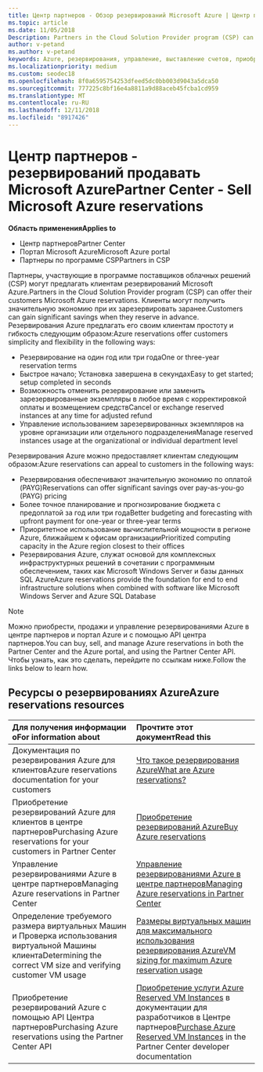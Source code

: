 ```yaml
---
title: Центр партнеров - Обзор резервирований Microsoft Azure | Центр партнеров
ms.topic: article
ms.date: 11/05/2018
Description: Partners in the Cloud Solution Provider program (CSP) can offer their customers Microsoft Azure reservations.
author: v-petand
ms.author: v-petand
keywords: Azure, резервирования, управление, выставление счетов, приобретение, Azure RI, зарезервированные экземпляры Azure
ms.localizationpriority: medium
ms.custom: seodec18
ms.openlocfilehash: 8f0a6595754253dfeed5dc0bb003d9043a5dca50
ms.sourcegitcommit: 777225c8bf16e4a8811a9d88aceb45fcba1cd959
ms.translationtype: MT
ms.contentlocale: ru-RU
ms.lasthandoff: 12/11/2018
ms.locfileid: "8917426"
---
```

# <a name="partner-center---sell-microsoft-azure-reservations"></a><span data-ttu-id="9bbf0-103">Центр партнеров - резервирований продавать Microsoft Azure</span><span class="sxs-lookup"><span data-stu-id="9bbf0-103">Partner Center - Sell Microsoft Azure reservations</span></span>

<!--Maggie, 12/7/18 - Added "Partner Center" to metadata title and H1 title as per Catherine Watson in bug #19868631-->

**<span data-ttu-id="9bbf0-104">Область применения</span><span class="sxs-lookup"><span data-stu-id="9bbf0-104">Applies to</span></span>**

- <span data-ttu-id="9bbf0-105">Центр партнеров</span><span class="sxs-lookup"><span data-stu-id="9bbf0-105">Partner Center</span></span>
- <span data-ttu-id="9bbf0-106">Портал Microsoft Azure</span><span class="sxs-lookup"><span data-stu-id="9bbf0-106">Microsoft Azure portal</span></span>
- <span data-ttu-id="9bbf0-107">Партнеры по программе CSP</span><span class="sxs-lookup"><span data-stu-id="9bbf0-107">Partners in CSP</span></span>

<span data-ttu-id="9bbf0-108">Партнеры, участвующие в программе поставщиков облачных решений (CSP) могут предлагать клиентам резервирований Microsoft Azure.</span><span class="sxs-lookup"><span data-stu-id="9bbf0-108">Partners in the Cloud Solution Provider program (CSP) can offer their customers Microsoft Azure reservations.</span></span> <span data-ttu-id="9bbf0-109">Клиенты могут получить значительную экономию при их зарезервировать заранее.</span><span class="sxs-lookup"><span data-stu-id="9bbf0-109">Customers can gain significant savings when they reserve in advance.</span></span> <span data-ttu-id="9bbf0-110">Резервирования Azure предлагать его своим клиентам простоту и гибкость следующим образом:</span><span class="sxs-lookup"><span data-stu-id="9bbf0-110">Azure reservations offer customers simplicity and flexibility in the following ways:</span></span>

- <span data-ttu-id="9bbf0-111">Резервирование на один год или три года</span><span class="sxs-lookup"><span data-stu-id="9bbf0-111">One or three-year reservation terms</span></span>
- <span data-ttu-id="9bbf0-112">Быстрое начало; Установка завершена в секундах</span><span class="sxs-lookup"><span data-stu-id="9bbf0-112">Easy to get started; setup completed in seconds</span></span>
- <span data-ttu-id="9bbf0-113">Возможность отменить резервирование или заменить зарезервированные экземпляры в любое время с корректировкой оплаты и возмещением средств</span><span class="sxs-lookup"><span data-stu-id="9bbf0-113">Cancel or exchange reserved instances at any time for adjusted refund</span></span>
- <span data-ttu-id="9bbf0-114">Управление использованием зарезервированных экземпляров на уровне организации или отдельного подразделения</span><span class="sxs-lookup"><span data-stu-id="9bbf0-114">Manage reserved instances usage at the organizational or individual department level</span></span> 

<span data-ttu-id="9bbf0-115">Резервирования Azure можно предоставляет клиентам следующим образом:</span><span class="sxs-lookup"><span data-stu-id="9bbf0-115">Azure reservations can appeal to customers in the following ways:</span></span>

- <span data-ttu-id="9bbf0-116">Резервирования обеспечивают значительную экономию по оплатой (PAYG)</span><span class="sxs-lookup"><span data-stu-id="9bbf0-116">Reservations can offer significant savings over pay-as-you-go (PAYG) pricing</span></span>
- <span data-ttu-id="9bbf0-117">Более точное планирование и прогнозирование бюджета с предоплатой за год или три года</span><span class="sxs-lookup"><span data-stu-id="9bbf0-117">Better budgeting and forecasting with upfront payment for one-year or three-year terms</span></span>
- <span data-ttu-id="9bbf0-118">Приоритетное использование вычислительной мощности в регионе Azure, ближайшем к офисам организации</span><span class="sxs-lookup"><span data-stu-id="9bbf0-118">Prioritized computing capacity in the Azure region closest to their offices</span></span>
- <span data-ttu-id="9bbf0-119">Резервирования Azure, служат основой для комплексных инфраструктурных решений в сочетании с программным обеспечением, таких как Microsoft Windows Server и базы данных SQL Azure</span><span class="sxs-lookup"><span data-stu-id="9bbf0-119">Azure reservations provide the foundation for end to end infrastructure solutions when combined with software like Microsoft Windows Server and Azure SQL Database</span></span>

>[!NOTE]
> <span data-ttu-id="9bbf0-120">Можно приобрести, продажи и управление резервированиями Azure в центре партнеров и портал Azure и с помощью API центра партнеров.</span><span class="sxs-lookup"><span data-stu-id="9bbf0-120">You can buy, sell, and manage Azure reservations in both the Partner Center and the Azure portal, and using the Partner Center API.</span></span> <span data-ttu-id="9bbf0-121">Чтобы узнать, как это сделать, перейдите по ссылкам ниже.</span><span class="sxs-lookup"><span data-stu-id="9bbf0-121">Follow the links below to learn how.</span></span>

## <a name="azure-reservations-resources"></a><span data-ttu-id="9bbf0-122">Ресурсы о резервированиях Azure</span><span class="sxs-lookup"><span data-stu-id="9bbf0-122">Azure reservations resources</span></span>

|**<span data-ttu-id="9bbf0-123">Для получения информации о</span><span class="sxs-lookup"><span data-stu-id="9bbf0-123">For information about</span></span>**   |**<span data-ttu-id="9bbf0-124">Прочтите этот документ</span><span class="sxs-lookup"><span data-stu-id="9bbf0-124">Read this</span></span>**    |
|:-----------------------------|:-----------------|
| <span data-ttu-id="9bbf0-125">Документация по резервирования Azure для клиентов</span><span class="sxs-lookup"><span data-stu-id="9bbf0-125">Azure reservations documentation for your customers</span></span> | [<span data-ttu-id="9bbf0-126">Что такое резервирования Azure</span><span class="sxs-lookup"><span data-stu-id="9bbf0-126">What are Azure reservations?</span></span>](https://docs.microsoft.com/azure/billing/billing-save-compute-costs-reservations)
|<span data-ttu-id="9bbf0-127">Приобретение резервирований Azure для клиентов в центре партнеров</span><span class="sxs-lookup"><span data-stu-id="9bbf0-127">Purchasing Azure reservations for your customers in Partner Center</span></span>   |[<span data-ttu-id="9bbf0-128">Приобретение резервирований Azure</span><span class="sxs-lookup"><span data-stu-id="9bbf0-128">Buy Azure reservations</span></span>](azure-reservations-buying.md)
|<span data-ttu-id="9bbf0-129">Управление резервированиями Azure в центре партнеров</span><span class="sxs-lookup"><span data-stu-id="9bbf0-129">Managing Azure reservations in Partner Center</span></span> | [<span data-ttu-id="9bbf0-130">Управление резервированиями Azure в центре партнеров</span><span class="sxs-lookup"><span data-stu-id="9bbf0-130">Managing Azure reservations in Partner Center</span></span>](azure-reservations-manage.md)
|<span data-ttu-id="9bbf0-131">Определение требуемого размера виртуальных Машин и Проверка использования виртуальной Машины клиента</span><span class="sxs-lookup"><span data-stu-id="9bbf0-131">Determining the correct VM size and verifying customer VM usage</span></span>   |[<span data-ttu-id="9bbf0-132">Размеры виртуальных машин для максимального использования резервирования Azure</span><span class="sxs-lookup"><span data-stu-id="9bbf0-132">VM sizing for maximum Azure reservation usage</span></span>](azure-usage.md)   |
|<span data-ttu-id="9bbf0-133">Приобретение резервирований Azure с помощью API Центра партнеров</span><span class="sxs-lookup"><span data-stu-id="9bbf0-133">Purchasing Azure reservations using the Partner Center API</span></span> | <span data-ttu-id="9bbf0-134">[Приобретение услуги Azure Reserved VM Instances](https://docs.microsoft.com/partner-center/develop/purchase-azure-reservations) в документации для разработчиков в Центре партнеров</span><span class="sxs-lookup"><span data-stu-id="9bbf0-134">[Purchase Azure Reserved VM Instances](https://docs.microsoft.com/partner-center/develop/purchase-azure-reservations) in the Partner Center developer documentation</span></span>